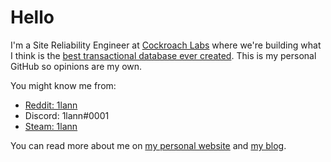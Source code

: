 # Hello

I'm a Site Reliability Engineer at [Cockroach Labs](https://www.cockroachlabs.com/) where we're building what I think is the [best transactional database ever created](https://github.com/cockroachdb/cockroach). This is my personal GitHub so opinions are my own.

You might know me from:
<ul>
  <li><a href="https://www.reddit.com/user/1lann" target="_blank">Reddit: 1lann</a></li>
  <li>Discord: 1lann#0001</li>
  <li><a href="http://steamcommunity.com/profiles/76561198022688815" target="_blank">Steam: 1lann</a></li>
</ul>

You can read more about me on [my personal website](https://chuie.io/) and [my blog](https://blog.chuie.io/).
